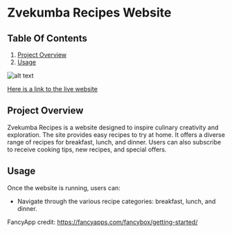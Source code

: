 # Zvekumba Recipes Website

## Table Of Contents
1. [Project Overview](#project-overview)
2. [Usage](#usage)

![alt text](<assets/images/zvekumba recipes responsive image.png>)

[Here is a link to the live website](https://hazelhawadi.github.io/Zvekumba-Recipes/)

## Project Overview
Zvekumba Recipes is a website designed to inspire culinary creativity and exploration. The site provides easy recipes to try at home. It offers a diverse range of recipes for breakfast, lunch, and dinner. Users can also subscribe to receive cooking tips, new recipes, and special offers.

## Usage
Once the website is running, users can:
- Navigate through the various recipe categories: breakfast, lunch, and dinner.















FancyApp credit: https://fancyapps.com/fancybox/getting-started/
